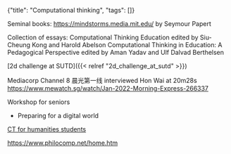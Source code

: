 {"title": "Computational thinking", "tags": []}

Seminal books:
https://mindstorms.media.mit.edu/ by Seymour Papert

Collection of essays:
Computational Thinking Education edited by Siu-Cheung Kong and Harold Abelson
Computational Thinking in Education: A Pedagogical Perspective edited by Aman Yadav and Ulf Dalvad Berthelsen

[2d challenge at SUTD]({{< relref "2d_challenge_at_sutd" >}})

Mediacorp Channel 8 晨光第一线 interviewed Hon Wai at 20m28s
https://www.mewatch.sg/watch/Jan-2022-Morning-Express-266337

Workshop for seniors
* Preparing for a digital world

[CT for humanities students](https://comp-think.github.io/)

https://www.philocomp.net/home.htm

